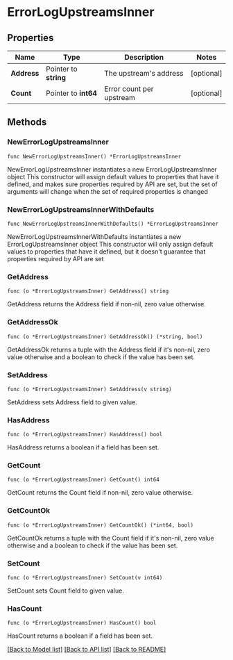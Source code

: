 # ErrorLogUpstreamsInner

## Properties

Name | Type | Description | Notes
------------ | ------------- | ------------- | -------------
**Address** | Pointer to **string** | The upstream&#39;s address | [optional] 
**Count** | Pointer to **int64** | Error count per upstream | [optional] 

## Methods

### NewErrorLogUpstreamsInner

`func NewErrorLogUpstreamsInner() *ErrorLogUpstreamsInner`

NewErrorLogUpstreamsInner instantiates a new ErrorLogUpstreamsInner object
This constructor will assign default values to properties that have it defined,
and makes sure properties required by API are set, but the set of arguments
will change when the set of required properties is changed

### NewErrorLogUpstreamsInnerWithDefaults

`func NewErrorLogUpstreamsInnerWithDefaults() *ErrorLogUpstreamsInner`

NewErrorLogUpstreamsInnerWithDefaults instantiates a new ErrorLogUpstreamsInner object
This constructor will only assign default values to properties that have it defined,
but it doesn't guarantee that properties required by API are set

### GetAddress

`func (o *ErrorLogUpstreamsInner) GetAddress() string`

GetAddress returns the Address field if non-nil, zero value otherwise.

### GetAddressOk

`func (o *ErrorLogUpstreamsInner) GetAddressOk() (*string, bool)`

GetAddressOk returns a tuple with the Address field if it's non-nil, zero value otherwise
and a boolean to check if the value has been set.

### SetAddress

`func (o *ErrorLogUpstreamsInner) SetAddress(v string)`

SetAddress sets Address field to given value.

### HasAddress

`func (o *ErrorLogUpstreamsInner) HasAddress() bool`

HasAddress returns a boolean if a field has been set.

### GetCount

`func (o *ErrorLogUpstreamsInner) GetCount() int64`

GetCount returns the Count field if non-nil, zero value otherwise.

### GetCountOk

`func (o *ErrorLogUpstreamsInner) GetCountOk() (*int64, bool)`

GetCountOk returns a tuple with the Count field if it's non-nil, zero value otherwise
and a boolean to check if the value has been set.

### SetCount

`func (o *ErrorLogUpstreamsInner) SetCount(v int64)`

SetCount sets Count field to given value.

### HasCount

`func (o *ErrorLogUpstreamsInner) HasCount() bool`

HasCount returns a boolean if a field has been set.


[[Back to Model list]](../README.md#documentation-for-models) [[Back to API list]](../README.md#documentation-for-api-endpoints) [[Back to README]](../README.md)


